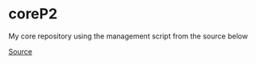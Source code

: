 # coreP2
My core repository using the management script from the source below

[Source](
http://eclipsesource.com/blogs/2012/06/11/creating-p2-composite-repositories-on-the-command-line/)
